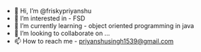 - 👋 Hi, I’m @friskypriyanshu
- 👀 I’m interested in - FSD
- 🌱 I’m currently learning - object oriented programming in java
- 💞️ I’m looking to collaborate on ...
- 📫 How to reach me - priyanshusingh1539@gmail.com

<!---
friskypriyanshu/friskypriyanshu is a ✨ special ✨ repository because its `README.md` (this file) appears on your GitHub profile.
You can click the Preview link to take a look at your changes.
--->

